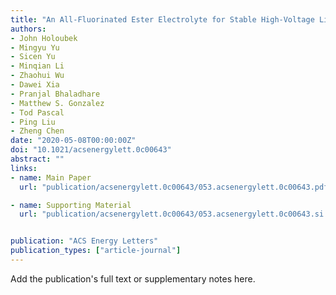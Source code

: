 ```yaml
---
title: "An All-Fluorinated Ester Electrolyte for Stable High-Voltage Li Metal Batteries Capable of Ultra-Low-Temperature Operation"
authors:
- John Holoubek
- Mingyu Yu
- Sicen Yu
- Minqian Li
- Zhaohui Wu
- Dawei Xia
- Pranjal Bhaladhare
- Matthew S. Gonzalez
- Tod Pascal
- Ping Liu
- Zheng Chen
date: "2020-05-08T00:00:00Z"
doi: "10.1021/acsenergylett.0c00643"
abstract: ""
links:
- name: Main Paper
  url: "publication/acsenergylett.0c00643/053.acsenergylett.0c00643.pdf"

- name: Supporting Material
  url: "publication/acsenergylett.0c00643/053.acsenergylett.0c00643.si.pdf"


publication: "ACS Energy Letters"
publication_types: ["article-journal"]
---
```


Add the publication's full text or supplementary notes here.
